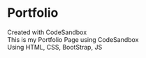 # Portfolio
Created with CodeSandbox
 <br>
This is my Portfolio Page using CodeSandbox
 <br>
Using HTML, CSS, BootStrap, JS
